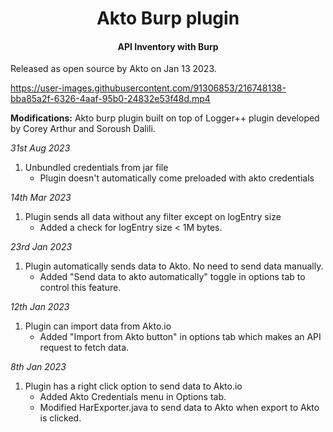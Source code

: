 <h1 align="center">Akto Burp plugin</h1>
<h4 align="center">API Inventory with Burp</h4>

Released as open source by Akto on Jan 13 2023.



https://user-images.githubusercontent.com/91306853/216748138-bba85a2f-6326-4aaf-95b0-24832e53f48d.mp4



<b>Modifications:</b>
Akto burp plugin built on top of Logger++ plugin developed by Corey Arthur and  Soroush Dalili.

*31st Aug 2023*
1. Unbundled credentials from jar file
    - Plugin doesn't automatically come preloaded with akto credentials

*14th Mar 2023*
1. Plugin sends all data without any filter except on logEntry size
     - Added a check for logEntry size < 1M bytes.

*23rd Jan 2023*
1. Plugin automatically sends data to Akto. No need to send data manually.
     - Added "Send data to akto automatically" toggle in options tab to control this feature.

*12th Jan 2023*
  1. Plugin can import data from Akto.io 
     - Added "Import from Akto button" in options tab which makes an API request to fetch data.
    
*8th Jan 2023*
  1. Plugin has a right click option to send data to Akto.io
     - Added Akto Credentials menu in Options tab.
     - Modified HarExporter.java to send data to Akto when export to Akto is clicked.
 
